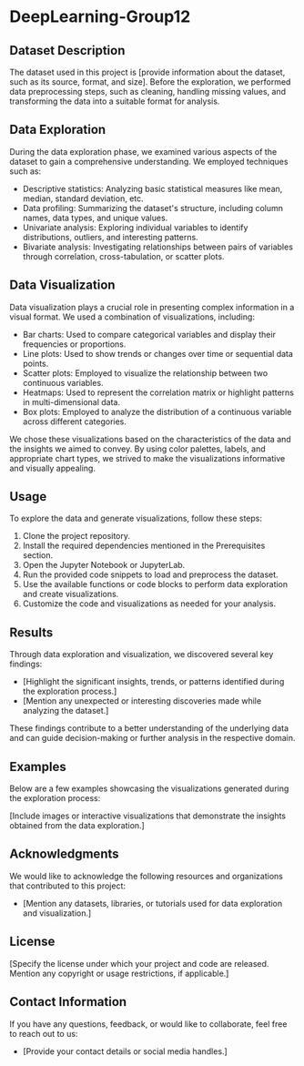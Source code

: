 # DeepLearning-Group12

## Dataset Description
The dataset used in this project is [provide information about the dataset, such as its source, format, and size]. Before the exploration, we performed data preprocessing steps, such as cleaning, handling missing values, and transforming the data into a suitable format for analysis.

## Data Exploration
During the data exploration phase, we examined various aspects of the dataset to gain a comprehensive understanding. We employed techniques such as:
- Descriptive statistics: Analyzing basic statistical measures like mean, median, standard deviation, etc.
- Data profiling: Summarizing the dataset's structure, including column names, data types, and unique values.
- Univariate analysis: Exploring individual variables to identify distributions, outliers, and interesting patterns.
- Bivariate analysis: Investigating relationships between pairs of variables through correlation, cross-tabulation, or scatter plots.

## Data Visualization
Data visualization plays a crucial role in presenting complex information in a visual format. We used a combination of visualizations, including:
- Bar charts: Used to compare categorical variables and display their frequencies or proportions.
- Line plots: Used to show trends or changes over time or sequential data points.
- Scatter plots: Employed to visualize the relationship between two continuous variables.
- Heatmaps: Used to represent the correlation matrix or highlight patterns in multi-dimensional data.
- Box plots: Employed to analyze the distribution of a continuous variable across different categories.

We chose these visualizations based on the characteristics of the data and the insights we aimed to convey. By using color palettes, labels, and appropriate chart types, we strived to make the visualizations informative and visually appealing.

## Usage
To explore the data and generate visualizations, follow these steps:
1. Clone the project repository.
2. Install the required dependencies mentioned in the Prerequisites section.
3. Open the Jupyter Notebook or JupyterLab.
4. Run the provided code snippets to load and preprocess the dataset.
5. Use the available functions or code blocks to perform data exploration and create visualizations.
6. Customize the code and visualizations as needed for your analysis.

## Results
Through data exploration and visualization, we discovered several key findings:
- [Highlight the significant insights, trends, or patterns identified during the exploration process.]
- [Mention any unexpected or interesting discoveries made while analyzing the dataset.]

These findings contribute to a better understanding of the underlying data and can guide decision-making or further analysis in the respective domain.

## Examples
Below are a few examples showcasing the visualizations generated during the exploration process:

[Include images or interactive visualizations that demonstrate the insights obtained from the data exploration.]

## Acknowledgments
We would like to acknowledge the following resources and organizations that contributed to this project:
- [Mention any datasets, libraries, or tutorials used for data exploration and visualization.]

## License
[Specify the license under which your project and code are released. Mention any copyright or usage restrictions, if applicable.]

## Contact Information
If you have any questions, feedback, or would like to collaborate, feel free to reach out to us:
- [Provide your contact details or social media handles.]

